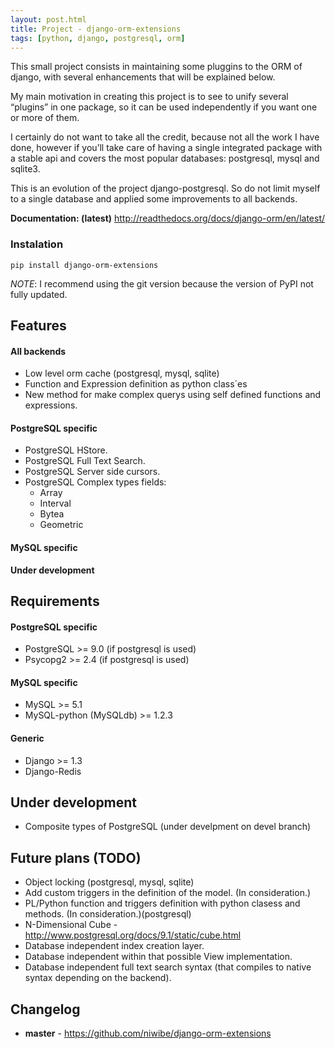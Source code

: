 ```yaml
---
layout: post.html
title: Project - django-orm-extensions
tags: [python, django, postgresql, orm]
---
```


This small project consists in maintaining some pluggins to the ORM of django, with several enhancements that will be explained below.

My main motivation in creating this project is to see to unify several “plugins” in one package, so it can be used independently if you want one or more of them.

I certainly do not want to take all the credit, because not all the work I have done, however if you’ll take care of having a single integrated package with a stable api and covers the most popular databases: postgresql, mysql and sqlite3.

This is an evolution of the project django-postgresql. So do not limit myself to a single database and applied some improvements to all backends.

**Documentation: (latest)** <http://readthedocs.org/docs/django-orm/en/latest/>

### Instalation ###

    pip install django-orm-extensions

*NOTE*: I recommend using the git version because the version of PyPI not fully updated.

## Features ##

#### All backends ####

 * Low level orm cache (postgresql, mysql, sqlite)
 * Function and Expression definition as python class´es
 * New method for make complex querys using self defined functions and expressions.

#### PostgreSQL specific ####

 * PostgreSQL HStore.
 * PostgreSQL Full Text Search.
 * PostgreSQL Server side cursors.
 * PostgreSQL Complex types fields:
    * Array
    * Interval
    * Bytea
    * Geometric

#### MySQL specific ####

**Under development**


## Requirements ##

#### PostgreSQL specific ####

 * PostgreSQL >= 9.0 (if postgresql is used)
 * Psycopg2 >= 2.4 (if postgresql is used)

#### MySQL specific ####

 * MySQL >= 5.1
 * MySQL-python (MySQLdb) >= 1.2.3

#### Generic ####

 * Django >= 1.3
 * Django-Redis

## Under development ##

 * Composite types of PostgreSQL (under develpment on devel branch)

## Future plans (TODO) ##

 * Object locking (postgresql, mysql, sqlite)
 * Add custom triggers in the definition of the model. (In consideration.)
 * PL/Python function and triggers definition with python clasess and methods. (In consideration.)(postgresql)
 * N-Dimensional Cube - <http://www.postgresql.org/docs/9.1/static/cube.html>
 * Database independent index creation layer.
 * Database independent within that possible View implementation.
 * Database independent full text search syntax (that compiles to native syntax depending on the backend).


## Changelog ##

 - **master** - <https://github.com/niwibe/django-orm-extensions>


[1]:https://github.com/oliy/django-hstore
